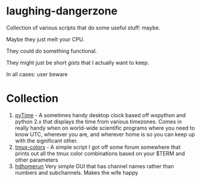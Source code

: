 laughing-dangerzone
===================

Collection of various scripts that do some useful stuff: maybe.

Maybe they just melt your CPU.

They could do something functional.

They might just be short _gists_ that I actually want to keep.

In all cases: user beware




Collection
==========

1. [pyTime](/pytime "Pytime") - A sometimes handy desktop clock based off wxpython and python 2.x that displays the time from various timezones. Comes in really handy when on world-wide scientific programs where you need to know UTC, wherever you are, and wherever home is so you can keep up with the significant other.
1. [tmux-colors](/tmux-colors "Tmux Colors") - A simple script I got off some forum somewhere that prints out all the tmux color combinations based on your $TERM and other parameters
1. [hdhomerun](/hdhomerun "Ub3r simple HDhomerun") Very simple GUI that has channel names rather than numbers and subchannels.  Makes the wife happy